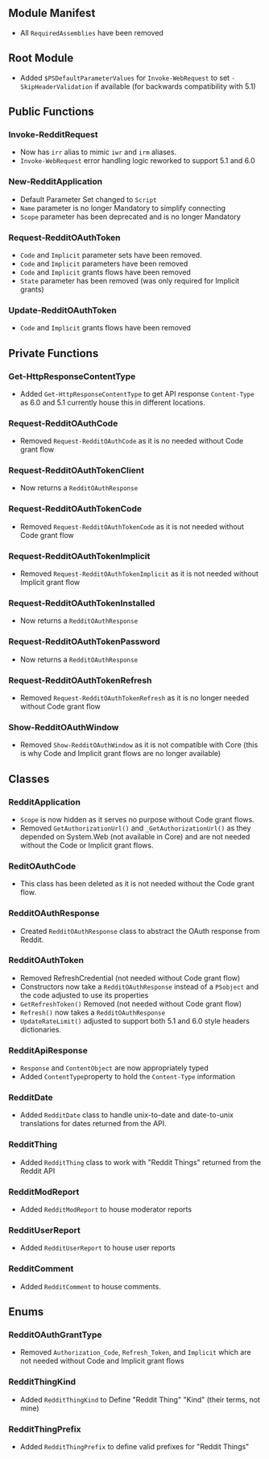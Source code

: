 ## Module Manifest

* All `RequiredAssemblies` have been removed

## Root Module

* Added `$PSDefaultParameterValues` for `Invoke-WebRequest` to set `-SkipHeaderValidation` if available (for backwards compatibility with 5.1)

## Public Functions

### Invoke-RedditRequest

* Now has `irr` alias to mimic `iwr` and `irm` aliases.
* `Invoke-WebRequest` error handling logic reworked to support 5.1 and 6.0

### New-RedditApplication

* Default Parameter Set changed to `Script`
* `Name` parameter is no longer Mandatory to simplify connecting
* `Scope` parameter  has been deprecated and is no longer Mandatory

### Request-RedditOAuthToken

* `Code` and `Implicit` parameter sets have been removed.
* `Code` and `Implicit` parameters have been removed
* `Code` and `Implicit` grants flows have been removed
* `State` parameter has been removed (was only required for Implicit grants)

### Update-RedditOAuthToken

* `Code` and `Implicit` grants flows have been removed

## Private Functions

### Get-HttpResponseContentType

* Added `Get-HttpResponseContentType` to get API response `Content-Type` as 6.0 and 5.1 currently house this in different locations.

### Request-RedditOAuthCode

* Removed `Request-RedditOAuthCode` as it is no needed without Code grant flow

### Request-RedditOAuthTokenClient

* Now returns a `RedditOAuthResponse`

### Request-RedditOAuthTokenCode

* Removed `Request-RedditOAuthTokenCode` as it is not needed without Code grant flow

### Request-RedditOAuthTokenImplicit

* Removed `Request-RedditOAuthTokenImplicit` as it is not needed without Implicit grant flow

### Request-RedditOAuthTokenInstalled

* Now returns a `RedditOAuthResponse`

### Request-RedditOAuthTokenPassword

* Now returns a `RedditOAuthResponse`

### Request-RedditOAuthTokenRefresh

* Removed `Request-RedditOAuthTokenRefresh` as it is no longer needed without Code grant flow

### Show-RedditOAuthWindow

* Removed `Show-RedditOAuthWindow` as it is not compatible with Core (this is why Code and Implicit grant flows are no longer available)

## Classes

### RedditApplication

* `Scope` is now hidden as it serves no purpose without Code grant flows.
* Removed `GetAuthorizationUrl()` and `_GetAuthorizationUrl()` as they depended on System.Web (not available in Core) and are not needed without the Code or Implicit grant flows.

### ReditOAuthCode

* This class has been deleted as it is not needed without the Code grant flow.

### RedditOAuthResponse

* Created `RedditOAuthResponse` class to abstract the OAuth response from Reddit.

### RedditOAuthToken

* Removed RefreshCredential (not needed without Code grant flow)
* Constructors now take a `RedditOAuthResponse` instead of a `PSobject` and the code adjusted to use its properties
* `GetRefreshToken()` Removed (not needed without Code grant flow)
* `Refresh()` now takes a `RedditOAuthResponse`
* `UpdateRateLimit()` adjusted to support both 5.1 and 6.0 style headers dictionaries.

### RedditApiResponse

* `Response` and `ContentObject` are now appropriately typed
* Added `ContentType`property to hold the `Content-Type` information

### RedditDate

* Added `RedditDate` class to handle unix-to-date and date-to-unix translations for dates returned from the API.

### RedditThing

* Added `RedditThing` class to work with "Reddit Things" returned from the Reddit API

### RedditModReport

* Added `RedditModReport` to house moderator reports

### RedditUserReport

* Added `RedditUserReport` to house user reports

### RedditComment

* Added `RedditComment` to house comments.

## Enums

### RedditOAuthGrantType

* Removed `Authorization_Code`, `Refresh_Token`, and `Implicit` which are not needed without Code and Implicit grant flows

### RedditThingKind

* Added `RedditThingKind` to Define "Reddit Thing" "Kind" (their terms, not mine)

### RedditThingPrefix

* Added `RedditThingPrefix` to define valid prefixes for "Reddit Things"